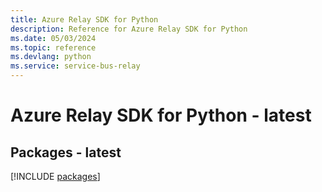 ```yaml
---
title: Azure Relay SDK for Python
description: Reference for Azure Relay SDK for Python
ms.date: 05/03/2024
ms.topic: reference
ms.devlang: python
ms.service: service-bus-relay
---
```

# Azure Relay SDK for Python - latest
## Packages - latest
[!INCLUDE [packages](relay-index.md)]